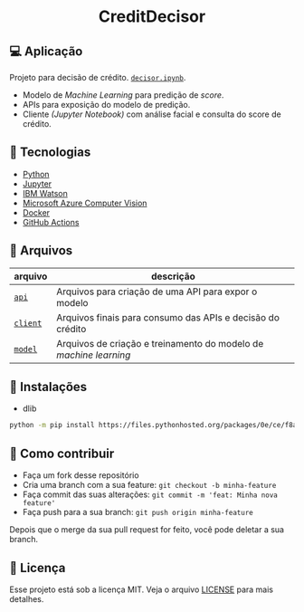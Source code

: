 <h1 align="center"> <b>Credit</b>Decisor</b> </h1>

## 💻 Aplicação

Projeto para decisão de crédito. [`decisor.ipynb`](/client/decisor.ipynb).

* Modelo de *Machine Learning* para predição de *score*.
* APIs para exposição do modelo de predição.
* Cliente *(Jupyter Notebook)* com análise facial e consulta do score de crédito.

## 🚀 Tecnologias

* [Python](https://www.python.org/)
* [Jupyter](https://jupyter.org/)
* [IBM Watson](https://www.ibm.com/watson)
* [Microsoft Azure Computer Vision](https://azure.microsoft.com/en-us/services/cognitive-services/computer-vision/)
* [Docker](https://www.docker.com/)
* [GitHub Actions](https://github.com/features/actions)

## 📂 Arquivos

| arquivo | descrição |
|---|---|
| [`api`](/api) | Arquivos para criação de uma API para expor o modelo |
| [`client`](/client) | Arquivos finais para consumo das APIs e decisão do crédito |
| [`model`](/model) | Arquivos de criação e treinamento do modelo de *machine learning* |

## 🔗 Instalações

* dlib
``` sh
python -m pip install https://files.pythonhosted.org/packages/0e/ce/f8a3cff33ac03a8219768f0694c5d703c8e037e6aba2e865f9bae22ed63c/dlib-19.8.1-cp36-cp36m-win_amd64.whl#sha256=794994fa2c54e7776659fddb148363a5556468a6d5d46be8dad311722d54bfcf
```

## 🤔 Como contribuir

- Faça um fork desse repositório
- Cria uma branch com a sua feature: `git checkout -b minha-feature`
- Faça commit das suas alterações: `git commit -m 'feat: Minha nova feature'`
- Faça push para a sua branch: `git push origin minha-feature`

Depois que o merge da sua pull request for feito, você pode deletar a sua branch.

## 📝 Licença

Esse projeto está sob a licença MIT. Veja o arquivo [LICENSE](LICENSE) para mais detalhes.
